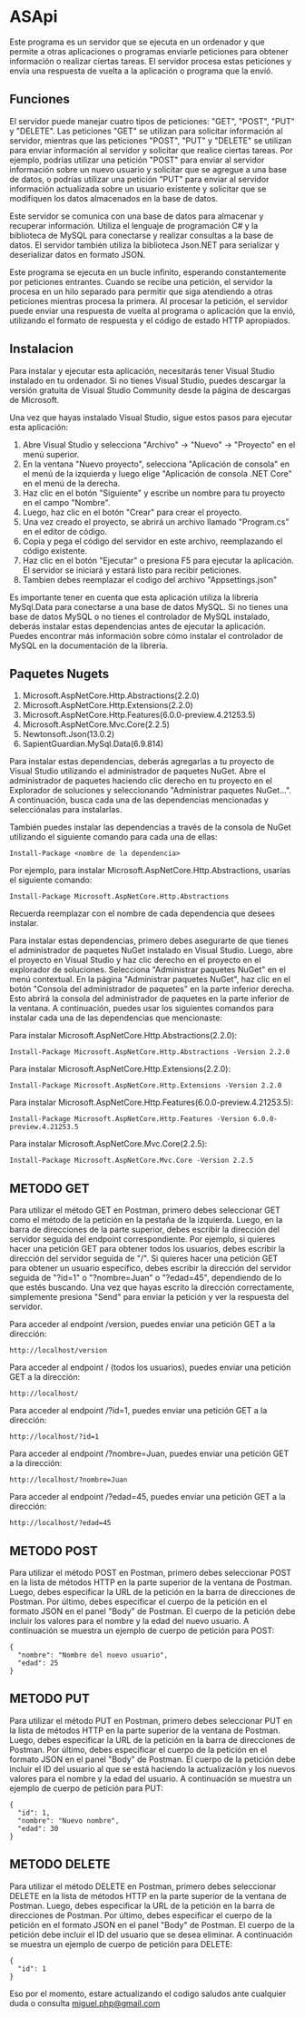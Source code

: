 # ASApi
Este programa es un servidor que se ejecuta en un ordenador y que permite a otras aplicaciones o programas enviarle peticiones para obtener información o realizar ciertas tareas. El servidor procesa estas peticiones y envía una respuesta de vuelta a la aplicación o programa que la envió.

## Funciones
El servidor puede manejar cuatro tipos de peticiones: "GET", "POST", "PUT" y "DELETE". Las peticiones "GET" se utilizan para solicitar información al servidor, mientras que las peticiones "POST", "PUT" y "DELETE" se utilizan para enviar información al servidor y solicitar que realice ciertas tareas. Por ejemplo, podrías utilizar una petición "POST" para enviar al servidor información sobre un nuevo usuario y solicitar que se agregue a una base de datos, o podrías utilizar una petición "PUT" para enviar al servidor información actualizada sobre un usuario existente y solicitar que se modifiquen los datos almacenados en la base de datos.

Este servidor se comunica con una base de datos para almacenar y recuperar información. Utiliza el lenguaje de programación C# y la biblioteca de MySQL para conectarse y realizar consultas a la base de datos. El servidor también utiliza la biblioteca Json.NET para serializar y deserializar datos en formato JSON.

Este programa se ejecuta en un bucle infinito, esperando constantemente por peticiones entrantes. Cuando se recibe una petición, el servidor la procesa en un hilo separado para permitir que siga atendiendo a otras peticiones mientras procesa la primera. Al procesar la petición, el servidor puede enviar una respuesta de vuelta al programa o aplicación que la envió, utilizando el formato de respuesta y el código de estado HTTP apropiados.

## Instalacion
Para instalar y ejecutar esta aplicación, necesitarás tener Visual Studio instalado en tu ordenador. Si no tienes Visual Studio, puedes descargar la versión gratuita de Visual Studio Community desde la página de descargas de Microsoft.

Una vez que hayas instalado Visual Studio, sigue estos pasos para ejecutar esta aplicación:

  1. Abre Visual Studio y selecciona "Archivo" -> "Nuevo" -> "Proyecto" en el menú superior.
  2. En la ventana "Nuevo proyecto", selecciona "Aplicación de consola" en el menú de la izquierda y luego elige "Aplicación de consola .NET Core" en el menú de la derecha.
  3. Haz clic en el botón "Siguiente" y escribe un nombre para tu proyecto en el campo "Nombre". 
  4. Luego, haz clic en el botón "Crear" para crear el proyecto.
  5. Una vez creado el proyecto, se abrirá un archivo llamado "Program.cs" en el editor de código. 
  6. Copia y pega el código del servidor en este archivo, reemplazando el código existente.
  7. Haz clic en el botón "Ejecutar" o presiona F5 para ejecutar la aplicación. El servidor se iniciará y estará listo para recibir peticiones.
  8. Tambien debes reemplazar el codigo del archivo "Appsettings.json"

Es importante tener en cuenta que esta aplicación utiliza la librería MySql.Data para conectarse a una base de datos MySQL. Si no tienes una base de datos MySQL o no tienes el controlador de MySQL instalado, deberás instalar estas dependencias antes de ejecutar la aplicación. Puedes encontrar más información sobre cómo instalar el controlador de MySQL en la documentación de la librería.

## Paquetes Nugets

1. Microsoft.AspNetCore.Http.Abstractions(2.2.0)
2. Microsoft.AspNetCore.Http.Extensions(2.2.0)
3. Microsoft.AspNetCore.Http.Features(6.0.0-preview.4.21253.5)
4. Microsoft.AspNetCore.Mvc.Core(2.2.5)
5. Newtonsoft.Json(13.0.2)
6. SapientGuardian.MySql.Data(6.9.814)

Para instalar estas dependencias, deberás agregarlas a tu proyecto de Visual Studio utilizando el administrador de paquetes NuGet. Abre el administrador de paquetes haciendo clic derecho en tu proyecto en el Explorador de soluciones y seleccionando "Administrar paquetes NuGet...". A continuación, busca cada una de las dependencias mencionadas y selecciónalas para instalarlas.

También puedes instalar las dependencias a través de la consola de NuGet utilizando el siguiente comando para cada una de ellas:

```
Install-Package <nombre de la dependencia>
```

Por ejemplo, para instalar Microsoft.AspNetCore.Http.Abstractions, usarías el siguiente comando:

```
Install-Package Microsoft.AspNetCore.Http.Abstractions
```

Recuerda reemplazar <nombre de la dependencia> con el nombre de cada dependencia que desees instalar.

Para instalar estas dependencias, primero debes asegurarte de que tienes el administrador de paquetes NuGet instalado en Visual Studio. Luego, abre el proyecto en Visual Studio y haz clic derecho en el proyecto en el explorador de soluciones. Selecciona "Administrar paquetes NuGet" en el menú contextual. En la página "Administrar paquetes NuGet", haz clic en el botón "Consola del administrador de paquetes" en la parte inferior derecha. Esto abrirá la consola del administrador de paquetes en la parte inferior de la ventana. A continuación, puedes usar los siguientes comandos para instalar cada una de las dependencias que mencionaste:

Para instalar Microsoft.AspNetCore.Http.Abstractions(2.2.0):

```
Install-Package Microsoft.AspNetCore.Http.Abstractions -Version 2.2.0
```

Para instalar Microsoft.AspNetCore.Http.Extensions(2.2.0):

```
Install-Package Microsoft.AspNetCore.Http.Extensions -Version 2.2.0
```

Para instalar Microsoft.AspNetCore.Http.Features(6.0.0-preview.4.21253.5):

```
Install-Package Microsoft.AspNetCore.Http.Features -Version 6.0.0-preview.4.21253.5
```

Para instalar Microsoft.AspNetCore.Mvc.Core(2.2.5):

```
Install-Package Microsoft.AspNetCore.Mvc.Core -Version 2.2.5
```

## METODO GET

Para utilizar el método GET en Postman, primero debes seleccionar GET como el método de la petición en la pestaña de la izquierda. Luego, en la barra de direcciones de la parte superior, debes escribir la dirección del servidor seguida del endpoint correspondiente. Por ejemplo, si quieres hacer una petición GET para obtener todos los usuarios, debes escribir la dirección del servidor seguida de "/". Si quieres hacer una petición GET para obtener un usuario específico, debes escribir la dirección del servidor seguida de "?id=1" o "?nombre=Juan" o "?edad=45", dependiendo de lo que estés buscando. Una vez que hayas escrito la dirección correctamente, simplemente presiona "Send" para enviar la petición y ver la respuesta del servidor.

Para acceder al endpoint /version, puedes enviar una petición GET a la dirección:

```
http://localhost/version
```

Para acceder al endpoint / (todos los usuarios), puedes enviar una petición GET a la dirección:

```
http://localhost/
```

Para acceder al endpoint /?id=1, puedes enviar una petición GET a la dirección:

```
http://localhost/?id=1
```

Para acceder al endpoint /?nombre=Juan, puedes enviar una petición GET a la dirección:

```
http://localhost/?nombre=Juan
```

Para acceder al endpoint /?edad=45, puedes enviar una petición GET a la dirección:

```
http://localhost/?edad=45
```

## METODO POST

Para utilizar el método POST en Postman, primero debes seleccionar POST en la lista de métodos HTTP en la parte superior de la ventana de Postman. Luego, debes especificar la URL de la petición en la barra de direcciones de Postman. Por último, debes especificar el cuerpo de la petición en el formato JSON en el panel "Body" de Postman. El cuerpo de la petición debe incluir los valores para el nombre y la edad del nuevo usuario. A continuación se muestra un ejemplo de cuerpo de petición para POST:

```
{
  "nombre": "Nombre del nuevo usuario",
  "edad": 25
}
```

## METODO PUT

Para utilizar el método PUT en Postman, primero debes seleccionar PUT en la lista de métodos HTTP en la parte superior de la ventana de Postman. Luego, debes especificar la URL de la petición en la barra de direcciones de Postman. Por último, debes especificar el cuerpo de la petición en el formato JSON en el panel "Body" de Postman. El cuerpo de la petición debe incluir el ID del usuario al que se está haciendo la actualización y los nuevos valores para el nombre y la edad del usuario. A continuación se muestra un ejemplo de cuerpo de petición para PUT:

```
{
  "id": 1,
  "nombre": "Nuevo nombre",
  "edad": 30
}
```

## METODO DELETE

Para utilizar el método DELETE en Postman, primero debes seleccionar DELETE en la lista de métodos HTTP en la parte superior de la ventana de Postman. Luego, debes especificar la URL de la petición en la barra de direcciones de Postman. Por último, debes especificar el cuerpo de la petición en el formato JSON en el panel "Body" de Postman. El cuerpo de la petición debe incluir el ID del usuario que se desea eliminar. A continuación se muestra un ejemplo de cuerpo de petición para DELETE:

```
{
  "id": 1
}
```


Eso por el momento, estare actualizando el codigo saludos ante cualquier duda o consulta miguel.php@gmail.com
